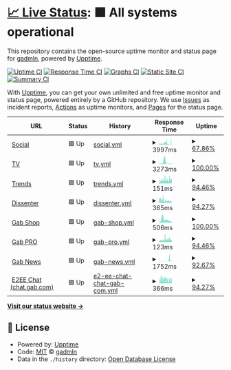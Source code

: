 # [📈 Live Status](https://gabstatus.com): <!--live status--> **🟩 All systems operational**

This repository contains the open-source uptime monitor and status page for [gadmln](https://gabstatus.com), powered by [Upptime](https://github.com/upptime/upptime).

[![Uptime CI](https://github.com/koj-co/upptime/workflows/Uptime%20CI/badge.svg)](https://github.com/koj-co/upptime/actions?query=workflow%3A%22Uptime+CI%22)
[![Response Time CI](https://github.com/koj-co/upptime/workflows/Response%20Time%20CI/badge.svg)](https://github.com/koj-co/upptime/actions?query=workflow%3A%22Response+Time+CI%22)
[![Graphs CI](https://github.com/koj-co/upptime/workflows/Graphs%20CI/badge.svg)](https://github.com/koj-co/upptime/actions?query=workflow%3A%22Graphs+CI%22)
[![Static Site CI](https://github.com/koj-co/upptime/workflows/Static%20Site%20CI/badge.svg)](https://github.com/koj-co/upptime/actions?query=workflow%3A%22Static+Site+CI%22)
[![Summary CI](https://github.com/koj-co/upptime/workflows/Summary%20CI/badge.svg)](https://github.com/koj-co/upptime/actions?query=workflow%3A%22Summary+CI%22)

With [Upptime](https://upptime.js.org), you can get your own unlimited and free uptime monitor and status page, powered entirely by a GitHub repository. We use [Issues](https://github.com/gadmln/gabstatus/issues) as incident reports, [Actions](https://github.com/gadmln/gabstatus/actions) as uptime monitors, and [Pages](https://gabstatus.com) for the status page.

<!--start: status pages-->
<!-- This summary is generated by Upptime (https://github.com/upptime/upptime) -->
<!-- Do not edit this manually, your changes will be overwritten -->
<!-- prettier-ignore -->
| URL | Status | History | Response Time | Uptime |
| --- | ------ | ------- | ------------- | ------ |
| <img alt="" src="https://favicons.githubusercontent.com/gab.com" height="13"> [Social](https://gab.com) | 🟩 Up | [social.yml](https://github.com/gadmln/gabstatus/commits/master/history/social.yml) | <details><summary><img alt="Response time graph" src="./graphs/social/response-time-week.png" height="20"> 3997ms</summary><br><a href="https://gabstatus.com/history/social"><img alt="Response time 2679" src="https://img.shields.io/endpoint?url=https%3A%2F%2Fraw.githubusercontent.com%2Fgadmln%2Fgabstatus%2Fmaster%2Fapi%2Fsocial%2Fresponse-time.json"></a><br><a href="https://gabstatus.com/history/social"><img alt="24-hour response time 5293" src="https://img.shields.io/endpoint?url=https%3A%2F%2Fraw.githubusercontent.com%2Fgadmln%2Fgabstatus%2Fmaster%2Fapi%2Fsocial%2Fresponse-time-day.json"></a><br><a href="https://gabstatus.com/history/social"><img alt="7-day response time 3997" src="https://img.shields.io/endpoint?url=https%3A%2F%2Fraw.githubusercontent.com%2Fgadmln%2Fgabstatus%2Fmaster%2Fapi%2Fsocial%2Fresponse-time-week.json"></a><br><a href="https://gabstatus.com/history/social"><img alt="30-day response time 2679" src="https://img.shields.io/endpoint?url=https%3A%2F%2Fraw.githubusercontent.com%2Fgadmln%2Fgabstatus%2Fmaster%2Fapi%2Fsocial%2Fresponse-time-month.json"></a><br><a href="https://gabstatus.com/history/social"><img alt="1-year response time 2679" src="https://img.shields.io/endpoint?url=https%3A%2F%2Fraw.githubusercontent.com%2Fgadmln%2Fgabstatus%2Fmaster%2Fapi%2Fsocial%2Fresponse-time-year.json"></a></details> | <details><summary><a href="https://gabstatus.com/history/social">67.86%</a></summary><a href="https://gabstatus.com/history/social"><img alt="All-time uptime 87.94%" src="https://img.shields.io/endpoint?url=https%3A%2F%2Fraw.githubusercontent.com%2Fgadmln%2Fgabstatus%2Fmaster%2Fapi%2Fsocial%2Fuptime.json"></a><br><a href="https://gabstatus.com/history/social"><img alt="24-hour uptime 61.93%" src="https://img.shields.io/endpoint?url=https%3A%2F%2Fraw.githubusercontent.com%2Fgadmln%2Fgabstatus%2Fmaster%2Fapi%2Fsocial%2Fuptime-day.json"></a><br><a href="https://gabstatus.com/history/social"><img alt="7-day uptime 67.86%" src="https://img.shields.io/endpoint?url=https%3A%2F%2Fraw.githubusercontent.com%2Fgadmln%2Fgabstatus%2Fmaster%2Fapi%2Fsocial%2Fuptime-week.json"></a><br><a href="https://gabstatus.com/history/social"><img alt="30-day uptime 87.94%" src="https://img.shields.io/endpoint?url=https%3A%2F%2Fraw.githubusercontent.com%2Fgadmln%2Fgabstatus%2Fmaster%2Fapi%2Fsocial%2Fuptime-month.json"></a><br><a href="https://gabstatus.com/history/social"><img alt="1-year uptime 87.94%" src="https://img.shields.io/endpoint?url=https%3A%2F%2Fraw.githubusercontent.com%2Fgadmln%2Fgabstatus%2Fmaster%2Fapi%2Fsocial%2Fuptime-year.json"></a></details>
| <img alt="" src="https://favicons.githubusercontent.com/tv.gab.com" height="13"> [TV](https://tv.gab.com) | 🟩 Up | [tv.yml](https://github.com/gadmln/gabstatus/commits/master/history/tv.yml) | <details><summary><img alt="Response time graph" src="./graphs/tv/response-time-week.png" height="20"> 3273ms</summary><br><a href="https://gabstatus.com/history/tv"><img alt="Response time 1516" src="https://img.shields.io/endpoint?url=https%3A%2F%2Fraw.githubusercontent.com%2Fgadmln%2Fgabstatus%2Fmaster%2Fapi%2Ftv%2Fresponse-time.json"></a><br><a href="https://gabstatus.com/history/tv"><img alt="24-hour response time 450" src="https://img.shields.io/endpoint?url=https%3A%2F%2Fraw.githubusercontent.com%2Fgadmln%2Fgabstatus%2Fmaster%2Fapi%2Ftv%2Fresponse-time-day.json"></a><br><a href="https://gabstatus.com/history/tv"><img alt="7-day response time 3273" src="https://img.shields.io/endpoint?url=https%3A%2F%2Fraw.githubusercontent.com%2Fgadmln%2Fgabstatus%2Fmaster%2Fapi%2Ftv%2Fresponse-time-week.json"></a><br><a href="https://gabstatus.com/history/tv"><img alt="30-day response time 1516" src="https://img.shields.io/endpoint?url=https%3A%2F%2Fraw.githubusercontent.com%2Fgadmln%2Fgabstatus%2Fmaster%2Fapi%2Ftv%2Fresponse-time-month.json"></a><br><a href="https://gabstatus.com/history/tv"><img alt="1-year response time 1516" src="https://img.shields.io/endpoint?url=https%3A%2F%2Fraw.githubusercontent.com%2Fgadmln%2Fgabstatus%2Fmaster%2Fapi%2Ftv%2Fresponse-time-year.json"></a></details> | <details><summary><a href="https://gabstatus.com/history/tv">100.00%</a></summary><a href="https://gabstatus.com/history/tv"><img alt="All-time uptime 99.82%" src="https://img.shields.io/endpoint?url=https%3A%2F%2Fraw.githubusercontent.com%2Fgadmln%2Fgabstatus%2Fmaster%2Fapi%2Ftv%2Fuptime.json"></a><br><a href="https://gabstatus.com/history/tv"><img alt="24-hour uptime 100.00%" src="https://img.shields.io/endpoint?url=https%3A%2F%2Fraw.githubusercontent.com%2Fgadmln%2Fgabstatus%2Fmaster%2Fapi%2Ftv%2Fuptime-day.json"></a><br><a href="https://gabstatus.com/history/tv"><img alt="7-day uptime 100.00%" src="https://img.shields.io/endpoint?url=https%3A%2F%2Fraw.githubusercontent.com%2Fgadmln%2Fgabstatus%2Fmaster%2Fapi%2Ftv%2Fuptime-week.json"></a><br><a href="https://gabstatus.com/history/tv"><img alt="30-day uptime 99.82%" src="https://img.shields.io/endpoint?url=https%3A%2F%2Fraw.githubusercontent.com%2Fgadmln%2Fgabstatus%2Fmaster%2Fapi%2Ftv%2Fuptime-month.json"></a><br><a href="https://gabstatus.com/history/tv"><img alt="1-year uptime 99.82%" src="https://img.shields.io/endpoint?url=https%3A%2F%2Fraw.githubusercontent.com%2Fgadmln%2Fgabstatus%2Fmaster%2Fapi%2Ftv%2Fuptime-year.json"></a></details>
| <img alt="" src="https://favicons.githubusercontent.com/trends.gab.com" height="13"> [Trends](https://trends.gab.com) | 🟩 Up | [trends.yml](https://github.com/gadmln/gabstatus/commits/master/history/trends.yml) | <details><summary><img alt="Response time graph" src="./graphs/trends/response-time-week.png" height="20"> 151ms</summary><br><a href="https://gabstatus.com/history/trends"><img alt="Response time 303" src="https://img.shields.io/endpoint?url=https%3A%2F%2Fraw.githubusercontent.com%2Fgadmln%2Fgabstatus%2Fmaster%2Fapi%2Ftrends%2Fresponse-time.json"></a><br><a href="https://gabstatus.com/history/trends"><img alt="24-hour response time 158" src="https://img.shields.io/endpoint?url=https%3A%2F%2Fraw.githubusercontent.com%2Fgadmln%2Fgabstatus%2Fmaster%2Fapi%2Ftrends%2Fresponse-time-day.json"></a><br><a href="https://gabstatus.com/history/trends"><img alt="7-day response time 151" src="https://img.shields.io/endpoint?url=https%3A%2F%2Fraw.githubusercontent.com%2Fgadmln%2Fgabstatus%2Fmaster%2Fapi%2Ftrends%2Fresponse-time-week.json"></a><br><a href="https://gabstatus.com/history/trends"><img alt="30-day response time 303" src="https://img.shields.io/endpoint?url=https%3A%2F%2Fraw.githubusercontent.com%2Fgadmln%2Fgabstatus%2Fmaster%2Fapi%2Ftrends%2Fresponse-time-month.json"></a><br><a href="https://gabstatus.com/history/trends"><img alt="1-year response time 303" src="https://img.shields.io/endpoint?url=https%3A%2F%2Fraw.githubusercontent.com%2Fgadmln%2Fgabstatus%2Fmaster%2Fapi%2Ftrends%2Fresponse-time-year.json"></a></details> | <details><summary><a href="https://gabstatus.com/history/trends">94.46%</a></summary><a href="https://gabstatus.com/history/trends"><img alt="All-time uptime 97.55%" src="https://img.shields.io/endpoint?url=https%3A%2F%2Fraw.githubusercontent.com%2Fgadmln%2Fgabstatus%2Fmaster%2Fapi%2Ftrends%2Fuptime.json"></a><br><a href="https://gabstatus.com/history/trends"><img alt="24-hour uptime 100.00%" src="https://img.shields.io/endpoint?url=https%3A%2F%2Fraw.githubusercontent.com%2Fgadmln%2Fgabstatus%2Fmaster%2Fapi%2Ftrends%2Fuptime-day.json"></a><br><a href="https://gabstatus.com/history/trends"><img alt="7-day uptime 94.46%" src="https://img.shields.io/endpoint?url=https%3A%2F%2Fraw.githubusercontent.com%2Fgadmln%2Fgabstatus%2Fmaster%2Fapi%2Ftrends%2Fuptime-week.json"></a><br><a href="https://gabstatus.com/history/trends"><img alt="30-day uptime 97.55%" src="https://img.shields.io/endpoint?url=https%3A%2F%2Fraw.githubusercontent.com%2Fgadmln%2Fgabstatus%2Fmaster%2Fapi%2Ftrends%2Fuptime-month.json"></a><br><a href="https://gabstatus.com/history/trends"><img alt="1-year uptime 97.55%" src="https://img.shields.io/endpoint?url=https%3A%2F%2Fraw.githubusercontent.com%2Fgadmln%2Fgabstatus%2Fmaster%2Fapi%2Ftrends%2Fuptime-year.json"></a></details>
| <img alt="" src="https://favicons.githubusercontent.com/dissenter.com" height="13"> [Dissenter](https://dissenter.com) | 🟩 Up | [dissenter.yml](https://github.com/gadmln/gabstatus/commits/master/history/dissenter.yml) | <details><summary><img alt="Response time graph" src="./graphs/dissenter/response-time-week.png" height="20"> 365ms</summary><br><a href="https://gabstatus.com/history/dissenter"><img alt="Response time 417" src="https://img.shields.io/endpoint?url=https%3A%2F%2Fraw.githubusercontent.com%2Fgadmln%2Fgabstatus%2Fmaster%2Fapi%2Fdissenter%2Fresponse-time.json"></a><br><a href="https://gabstatus.com/history/dissenter"><img alt="24-hour response time 255" src="https://img.shields.io/endpoint?url=https%3A%2F%2Fraw.githubusercontent.com%2Fgadmln%2Fgabstatus%2Fmaster%2Fapi%2Fdissenter%2Fresponse-time-day.json"></a><br><a href="https://gabstatus.com/history/dissenter"><img alt="7-day response time 365" src="https://img.shields.io/endpoint?url=https%3A%2F%2Fraw.githubusercontent.com%2Fgadmln%2Fgabstatus%2Fmaster%2Fapi%2Fdissenter%2Fresponse-time-week.json"></a><br><a href="https://gabstatus.com/history/dissenter"><img alt="30-day response time 417" src="https://img.shields.io/endpoint?url=https%3A%2F%2Fraw.githubusercontent.com%2Fgadmln%2Fgabstatus%2Fmaster%2Fapi%2Fdissenter%2Fresponse-time-month.json"></a><br><a href="https://gabstatus.com/history/dissenter"><img alt="1-year response time 417" src="https://img.shields.io/endpoint?url=https%3A%2F%2Fraw.githubusercontent.com%2Fgadmln%2Fgabstatus%2Fmaster%2Fapi%2Fdissenter%2Fresponse-time-year.json"></a></details> | <details><summary><a href="https://gabstatus.com/history/dissenter">94.27%</a></summary><a href="https://gabstatus.com/history/dissenter"><img alt="All-time uptime 97.72%" src="https://img.shields.io/endpoint?url=https%3A%2F%2Fraw.githubusercontent.com%2Fgadmln%2Fgabstatus%2Fmaster%2Fapi%2Fdissenter%2Fuptime.json"></a><br><a href="https://gabstatus.com/history/dissenter"><img alt="24-hour uptime 100.00%" src="https://img.shields.io/endpoint?url=https%3A%2F%2Fraw.githubusercontent.com%2Fgadmln%2Fgabstatus%2Fmaster%2Fapi%2Fdissenter%2Fuptime-day.json"></a><br><a href="https://gabstatus.com/history/dissenter"><img alt="7-day uptime 94.27%" src="https://img.shields.io/endpoint?url=https%3A%2F%2Fraw.githubusercontent.com%2Fgadmln%2Fgabstatus%2Fmaster%2Fapi%2Fdissenter%2Fuptime-week.json"></a><br><a href="https://gabstatus.com/history/dissenter"><img alt="30-day uptime 97.72%" src="https://img.shields.io/endpoint?url=https%3A%2F%2Fraw.githubusercontent.com%2Fgadmln%2Fgabstatus%2Fmaster%2Fapi%2Fdissenter%2Fuptime-month.json"></a><br><a href="https://gabstatus.com/history/dissenter"><img alt="1-year uptime 97.72%" src="https://img.shields.io/endpoint?url=https%3A%2F%2Fraw.githubusercontent.com%2Fgadmln%2Fgabstatus%2Fmaster%2Fapi%2Fdissenter%2Fuptime-year.json"></a></details>
| <img alt="" src="https://favicons.githubusercontent.com/shop.dissenter.com" height="13"> [Gab Shop](https://shop.dissenter.com) | 🟩 Up | [gab-shop.yml](https://github.com/gadmln/gabstatus/commits/master/history/gab-shop.yml) | <details><summary><img alt="Response time graph" src="./graphs/gab-shop/response-time-week.png" height="20"> 506ms</summary><br><a href="https://gabstatus.com/history/gab-shop"><img alt="Response time 440" src="https://img.shields.io/endpoint?url=https%3A%2F%2Fraw.githubusercontent.com%2Fgadmln%2Fgabstatus%2Fmaster%2Fapi%2Fgab-shop%2Fresponse-time.json"></a><br><a href="https://gabstatus.com/history/gab-shop"><img alt="24-hour response time 241" src="https://img.shields.io/endpoint?url=https%3A%2F%2Fraw.githubusercontent.com%2Fgadmln%2Fgabstatus%2Fmaster%2Fapi%2Fgab-shop%2Fresponse-time-day.json"></a><br><a href="https://gabstatus.com/history/gab-shop"><img alt="7-day response time 506" src="https://img.shields.io/endpoint?url=https%3A%2F%2Fraw.githubusercontent.com%2Fgadmln%2Fgabstatus%2Fmaster%2Fapi%2Fgab-shop%2Fresponse-time-week.json"></a><br><a href="https://gabstatus.com/history/gab-shop"><img alt="30-day response time 440" src="https://img.shields.io/endpoint?url=https%3A%2F%2Fraw.githubusercontent.com%2Fgadmln%2Fgabstatus%2Fmaster%2Fapi%2Fgab-shop%2Fresponse-time-month.json"></a><br><a href="https://gabstatus.com/history/gab-shop"><img alt="1-year response time 440" src="https://img.shields.io/endpoint?url=https%3A%2F%2Fraw.githubusercontent.com%2Fgadmln%2Fgabstatus%2Fmaster%2Fapi%2Fgab-shop%2Fresponse-time-year.json"></a></details> | <details><summary><a href="https://gabstatus.com/history/gab-shop">100.00%</a></summary><a href="https://gabstatus.com/history/gab-shop"><img alt="All-time uptime 99.34%" src="https://img.shields.io/endpoint?url=https%3A%2F%2Fraw.githubusercontent.com%2Fgadmln%2Fgabstatus%2Fmaster%2Fapi%2Fgab-shop%2Fuptime.json"></a><br><a href="https://gabstatus.com/history/gab-shop"><img alt="24-hour uptime 100.00%" src="https://img.shields.io/endpoint?url=https%3A%2F%2Fraw.githubusercontent.com%2Fgadmln%2Fgabstatus%2Fmaster%2Fapi%2Fgab-shop%2Fuptime-day.json"></a><br><a href="https://gabstatus.com/history/gab-shop"><img alt="7-day uptime 100.00%" src="https://img.shields.io/endpoint?url=https%3A%2F%2Fraw.githubusercontent.com%2Fgadmln%2Fgabstatus%2Fmaster%2Fapi%2Fgab-shop%2Fuptime-week.json"></a><br><a href="https://gabstatus.com/history/gab-shop"><img alt="30-day uptime 99.34%" src="https://img.shields.io/endpoint?url=https%3A%2F%2Fraw.githubusercontent.com%2Fgadmln%2Fgabstatus%2Fmaster%2Fapi%2Fgab-shop%2Fuptime-month.json"></a><br><a href="https://gabstatus.com/history/gab-shop"><img alt="1-year uptime 99.34%" src="https://img.shields.io/endpoint?url=https%3A%2F%2Fraw.githubusercontent.com%2Fgadmln%2Fgabstatus%2Fmaster%2Fapi%2Fgab-shop%2Fuptime-year.json"></a></details>
| <img alt="" src="https://favicons.githubusercontent.com/pro.gab.com" height="13"> [Gab PRO](https://pro.gab.com) | 🟩 Up | [gab-pro.yml](https://github.com/gadmln/gabstatus/commits/master/history/gab-pro.yml) | <details><summary><img alt="Response time graph" src="./graphs/gab-pro/response-time-week.png" height="20"> 123ms</summary><br><a href="https://gabstatus.com/history/gab-pro"><img alt="Response time 134" src="https://img.shields.io/endpoint?url=https%3A%2F%2Fraw.githubusercontent.com%2Fgadmln%2Fgabstatus%2Fmaster%2Fapi%2Fgab-pro%2Fresponse-time.json"></a><br><a href="https://gabstatus.com/history/gab-pro"><img alt="24-hour response time 101" src="https://img.shields.io/endpoint?url=https%3A%2F%2Fraw.githubusercontent.com%2Fgadmln%2Fgabstatus%2Fmaster%2Fapi%2Fgab-pro%2Fresponse-time-day.json"></a><br><a href="https://gabstatus.com/history/gab-pro"><img alt="7-day response time 123" src="https://img.shields.io/endpoint?url=https%3A%2F%2Fraw.githubusercontent.com%2Fgadmln%2Fgabstatus%2Fmaster%2Fapi%2Fgab-pro%2Fresponse-time-week.json"></a><br><a href="https://gabstatus.com/history/gab-pro"><img alt="30-day response time 134" src="https://img.shields.io/endpoint?url=https%3A%2F%2Fraw.githubusercontent.com%2Fgadmln%2Fgabstatus%2Fmaster%2Fapi%2Fgab-pro%2Fresponse-time-month.json"></a><br><a href="https://gabstatus.com/history/gab-pro"><img alt="1-year response time 134" src="https://img.shields.io/endpoint?url=https%3A%2F%2Fraw.githubusercontent.com%2Fgadmln%2Fgabstatus%2Fmaster%2Fapi%2Fgab-pro%2Fresponse-time-year.json"></a></details> | <details><summary><a href="https://gabstatus.com/history/gab-pro">94.46%</a></summary><a href="https://gabstatus.com/history/gab-pro"><img alt="All-time uptime 95.87%" src="https://img.shields.io/endpoint?url=https%3A%2F%2Fraw.githubusercontent.com%2Fgadmln%2Fgabstatus%2Fmaster%2Fapi%2Fgab-pro%2Fuptime.json"></a><br><a href="https://gabstatus.com/history/gab-pro"><img alt="24-hour uptime 100.00%" src="https://img.shields.io/endpoint?url=https%3A%2F%2Fraw.githubusercontent.com%2Fgadmln%2Fgabstatus%2Fmaster%2Fapi%2Fgab-pro%2Fuptime-day.json"></a><br><a href="https://gabstatus.com/history/gab-pro"><img alt="7-day uptime 94.46%" src="https://img.shields.io/endpoint?url=https%3A%2F%2Fraw.githubusercontent.com%2Fgadmln%2Fgabstatus%2Fmaster%2Fapi%2Fgab-pro%2Fuptime-week.json"></a><br><a href="https://gabstatus.com/history/gab-pro"><img alt="30-day uptime 95.87%" src="https://img.shields.io/endpoint?url=https%3A%2F%2Fraw.githubusercontent.com%2Fgadmln%2Fgabstatus%2Fmaster%2Fapi%2Fgab-pro%2Fuptime-month.json"></a><br><a href="https://gabstatus.com/history/gab-pro"><img alt="1-year uptime 95.87%" src="https://img.shields.io/endpoint?url=https%3A%2F%2Fraw.githubusercontent.com%2Fgadmln%2Fgabstatus%2Fmaster%2Fapi%2Fgab-pro%2Fuptime-year.json"></a></details>
| <img alt="" src="https://favicons.githubusercontent.com/news.gab.com" height="13"> [Gab News](https://news.gab.com) | 🟩 Up | [gab-news.yml](https://github.com/gadmln/gabstatus/commits/master/history/gab-news.yml) | <details><summary><img alt="Response time graph" src="./graphs/gab-news/response-time-week.png" height="20"> 1752ms</summary><br><a href="https://gabstatus.com/history/gab-news"><img alt="Response time 1165" src="https://img.shields.io/endpoint?url=https%3A%2F%2Fraw.githubusercontent.com%2Fgadmln%2Fgabstatus%2Fmaster%2Fapi%2Fgab-news%2Fresponse-time.json"></a><br><a href="https://gabstatus.com/history/gab-news"><img alt="24-hour response time 604" src="https://img.shields.io/endpoint?url=https%3A%2F%2Fraw.githubusercontent.com%2Fgadmln%2Fgabstatus%2Fmaster%2Fapi%2Fgab-news%2Fresponse-time-day.json"></a><br><a href="https://gabstatus.com/history/gab-news"><img alt="7-day response time 1752" src="https://img.shields.io/endpoint?url=https%3A%2F%2Fraw.githubusercontent.com%2Fgadmln%2Fgabstatus%2Fmaster%2Fapi%2Fgab-news%2Fresponse-time-week.json"></a><br><a href="https://gabstatus.com/history/gab-news"><img alt="30-day response time 1165" src="https://img.shields.io/endpoint?url=https%3A%2F%2Fraw.githubusercontent.com%2Fgadmln%2Fgabstatus%2Fmaster%2Fapi%2Fgab-news%2Fresponse-time-month.json"></a><br><a href="https://gabstatus.com/history/gab-news"><img alt="1-year response time 1165" src="https://img.shields.io/endpoint?url=https%3A%2F%2Fraw.githubusercontent.com%2Fgadmln%2Fgabstatus%2Fmaster%2Fapi%2Fgab-news%2Fresponse-time-year.json"></a></details> | <details><summary><a href="https://gabstatus.com/history/gab-news">92.67%</a></summary><a href="https://gabstatus.com/history/gab-news"><img alt="All-time uptime 96.44%" src="https://img.shields.io/endpoint?url=https%3A%2F%2Fraw.githubusercontent.com%2Fgadmln%2Fgabstatus%2Fmaster%2Fapi%2Fgab-news%2Fuptime.json"></a><br><a href="https://gabstatus.com/history/gab-news"><img alt="24-hour uptime 100.00%" src="https://img.shields.io/endpoint?url=https%3A%2F%2Fraw.githubusercontent.com%2Fgadmln%2Fgabstatus%2Fmaster%2Fapi%2Fgab-news%2Fuptime-day.json"></a><br><a href="https://gabstatus.com/history/gab-news"><img alt="7-day uptime 92.67%" src="https://img.shields.io/endpoint?url=https%3A%2F%2Fraw.githubusercontent.com%2Fgadmln%2Fgabstatus%2Fmaster%2Fapi%2Fgab-news%2Fuptime-week.json"></a><br><a href="https://gabstatus.com/history/gab-news"><img alt="30-day uptime 96.44%" src="https://img.shields.io/endpoint?url=https%3A%2F%2Fraw.githubusercontent.com%2Fgadmln%2Fgabstatus%2Fmaster%2Fapi%2Fgab-news%2Fuptime-month.json"></a><br><a href="https://gabstatus.com/history/gab-news"><img alt="1-year uptime 96.44%" src="https://img.shields.io/endpoint?url=https%3A%2F%2Fraw.githubusercontent.com%2Fgadmln%2Fgabstatus%2Fmaster%2Fapi%2Fgab-news%2Fuptime-year.json"></a></details>
| <img alt="" src="https://favicons.githubusercontent.com/chat.gab.com" height="13"> [E2EE Chat (chat.gab.com)](https://chat.gab.com) | 🟩 Up | [e2-ee-chat-chat-gab-com.yml](https://github.com/gadmln/gabstatus/commits/master/history/e2-ee-chat-chat-gab-com.yml) | <details><summary><img alt="Response time graph" src="./graphs/e2-ee-chat-chat-gab-com/response-time-week.png" height="20"> 366ms</summary><br><a href="https://gabstatus.com/history/e2-ee-chat-chat-gab-com"><img alt="Response time 388" src="https://img.shields.io/endpoint?url=https%3A%2F%2Fraw.githubusercontent.com%2Fgadmln%2Fgabstatus%2Fmaster%2Fapi%2Fe2-ee-chat-chat-gab-com%2Fresponse-time.json"></a><br><a href="https://gabstatus.com/history/e2-ee-chat-chat-gab-com"><img alt="24-hour response time 256" src="https://img.shields.io/endpoint?url=https%3A%2F%2Fraw.githubusercontent.com%2Fgadmln%2Fgabstatus%2Fmaster%2Fapi%2Fe2-ee-chat-chat-gab-com%2Fresponse-time-day.json"></a><br><a href="https://gabstatus.com/history/e2-ee-chat-chat-gab-com"><img alt="7-day response time 366" src="https://img.shields.io/endpoint?url=https%3A%2F%2Fraw.githubusercontent.com%2Fgadmln%2Fgabstatus%2Fmaster%2Fapi%2Fe2-ee-chat-chat-gab-com%2Fresponse-time-week.json"></a><br><a href="https://gabstatus.com/history/e2-ee-chat-chat-gab-com"><img alt="30-day response time 388" src="https://img.shields.io/endpoint?url=https%3A%2F%2Fraw.githubusercontent.com%2Fgadmln%2Fgabstatus%2Fmaster%2Fapi%2Fe2-ee-chat-chat-gab-com%2Fresponse-time-month.json"></a><br><a href="https://gabstatus.com/history/e2-ee-chat-chat-gab-com"><img alt="1-year response time 388" src="https://img.shields.io/endpoint?url=https%3A%2F%2Fraw.githubusercontent.com%2Fgadmln%2Fgabstatus%2Fmaster%2Fapi%2Fe2-ee-chat-chat-gab-com%2Fresponse-time-year.json"></a></details> | <details><summary><a href="https://gabstatus.com/history/e2-ee-chat-chat-gab-com">94.27%</a></summary><a href="https://gabstatus.com/history/e2-ee-chat-chat-gab-com"><img alt="All-time uptime 97.72%" src="https://img.shields.io/endpoint?url=https%3A%2F%2Fraw.githubusercontent.com%2Fgadmln%2Fgabstatus%2Fmaster%2Fapi%2Fe2-ee-chat-chat-gab-com%2Fuptime.json"></a><br><a href="https://gabstatus.com/history/e2-ee-chat-chat-gab-com"><img alt="24-hour uptime 100.00%" src="https://img.shields.io/endpoint?url=https%3A%2F%2Fraw.githubusercontent.com%2Fgadmln%2Fgabstatus%2Fmaster%2Fapi%2Fe2-ee-chat-chat-gab-com%2Fuptime-day.json"></a><br><a href="https://gabstatus.com/history/e2-ee-chat-chat-gab-com"><img alt="7-day uptime 94.27%" src="https://img.shields.io/endpoint?url=https%3A%2F%2Fraw.githubusercontent.com%2Fgadmln%2Fgabstatus%2Fmaster%2Fapi%2Fe2-ee-chat-chat-gab-com%2Fuptime-week.json"></a><br><a href="https://gabstatus.com/history/e2-ee-chat-chat-gab-com"><img alt="30-day uptime 97.72%" src="https://img.shields.io/endpoint?url=https%3A%2F%2Fraw.githubusercontent.com%2Fgadmln%2Fgabstatus%2Fmaster%2Fapi%2Fe2-ee-chat-chat-gab-com%2Fuptime-month.json"></a><br><a href="https://gabstatus.com/history/e2-ee-chat-chat-gab-com"><img alt="1-year uptime 97.72%" src="https://img.shields.io/endpoint?url=https%3A%2F%2Fraw.githubusercontent.com%2Fgadmln%2Fgabstatus%2Fmaster%2Fapi%2Fe2-ee-chat-chat-gab-com%2Fuptime-year.json"></a></details>

<!--end: status pages-->

[**Visit our status website →**](https://gabstatus.com)

## 📄 License

- Powered by: [Upptime](https://github.com/upptime/upptime)
- Code: [MIT](./LICENSE) © [gadmln](https://gabstatus.com)
- Data in the `./history` directory: [Open Database License](https://opendatacommons.org/licenses/odbl/1-0/)
